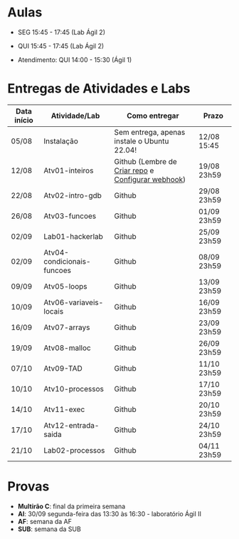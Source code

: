 

# Aulas

* SEG 15:45 - 17:45 (Lab Ágil 2)
* QUI 15:45 - 17:45 (Lab Ágil 2)

* Atendimento: QUI 14:00 - 15:30 (Ágil 1)

# Entregas de Atividades e Labs


| Data início | Atividade/Lab                                                              | Como entregar   | Prazo              |
|-------------|----------------------------------------------------------------------------|-----------------|--------------------|
| 05/08 | Instalação | Sem entrega, apenas instale o Ubuntu 22.04! | 12/08 15:45 |
| 12/08 | Atv01-inteiros | Github (Lembre de [Criar repo](https://classroom.github.com/a/i2GRg023) e [Configurar webhook](tutorial_servidor_testes.pdf)) | 19/08 23h59 |
| 22/08 | Atv02-intro-gdb | Github | 29/08 23h59 |
| 26/08 | Atv03-funcoes | Github | 01/09 23h59 |
| 02/09 | Lab01-hackerlab  | Github | 25/09 23h59 |
| 02/09 | Atv04-condicionais-funcoes | Github | 08/09 23h59 |
| 09/09 | Atv05-loops | Github | 13/09 23h59 |
| 10/09 | Atv06-variaveis-locais | Github | 16/09 23h59 |
| 16/09 | Atv07-arrays | Github | 23/09 23h59 |
| 19/09 | Atv08-malloc | Github | 26/09 23h59 |
| 07/10 | Atv09-TAD  | Github | 11/10 23h59 |
| 10/10 | Atv10-processos | Github | 17/10 23h59 |
| 14/10 | Atv11-exec | Github | 20/10 23h59 |
| 17/10 | Atv12-entrada-saida | Github | 24/10 23h59 |
| 21/10 | Lab02-processos | Github | 04/11  23h59 |

# Provas

- **Multirão C**: final da primeira semana
- **AI**: 30/09 segunda-feira das 13:30 às 16:30 - laboratório Ágil II
- **AF**:  semana da AF
- **SUB**: semana da SUB

